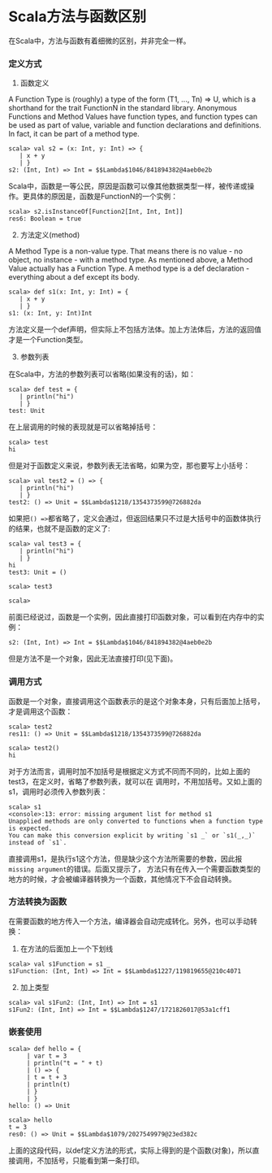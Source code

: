 # Scala方法与函数区别

在Scala中，方法与函数有着细微的区别，并非完全一样。

### 定义方式

1. 函数定义

  A Function Type is (roughly) a type of the form (T1, ..., Tn) => U,
  which is a shorthand for the trait FunctionN in the standard library.
  Anonymous Functions and Method Values have function types, and function types
  can be used as part of value, variable and function declarations and definitions.
  In fact, it can be part of a method type.

  ```
  scala> val s2 = (x: Int, y: Int) => {
     | x + y
     | }
  s2: (Int, Int) => Int = $$Lambda$1046/841894382@4aeb0e2b
  ```
  Scala中，函数是一等公民，原因是函数可以像其他数据类型一样，被传递或操作。更具体的原因是，函数是FunctionN的一个实例：

  ```
  scala> s2.isInstanceOf[Function2[Int, Int, Int]]
  res6: Boolean = true
  ```

2. 方法定义(method)

  A Method Type is a non-value type. That means there is no value - no object, no instance - with a method type.
  As mentioned above, a Method Value actually has a Function Type. A method type is a def declaration - everything about a def except its body.
  ```
  scala> def s1(x: Int, y: Int) = {
     | x + y
     | }
  s1: (x: Int, y: Int)Int
  ```

  方法定义是一个def声明，但实际上不包括方法体。加上方法体后，方法的返回值才是一个Function类型。

3. 参数列表

  在Scala中，方法的参数列表可以省略(如果没有的话)，如：

  ```
  scala> def test = {
     | println("hi")
     | }
  test: Unit
  ```
  在上层调用的时候的表现就是可以省略掉括号：

  ```
  scala> test
  hi
  ```

  但是对于函数定义来说，参数列表无法省略，如果为空，那也要写上小括号：

  ```
  scala> val test2 = () => {
     | println("hi")
     | }
  test2: () => Unit = $$Lambda$1218/1354373599@726882da
  ```

  如果把`() =>`都省略了，定义会通过，但返回结果只不过是大括号中的函数体执行的结果，也就不是函数的定义了:

  ```
  scala> val test3 = {
     | println("hi")
     | }
  hi
  test3: Unit = ()

  scala> test3

  scala>
  ```

前面已经说过，函数是一个实例，因此直接打印函数对象，可以看到在内存中的实例：

```
s2: (Int, Int) => Int = $$Lambda$1046/841894382@4aeb0e2b
```
但是方法不是一个对象，因此无法直接打印(见下面)。

### 调用方式

函数是一个对象，直接调用这个函数表示的是这个对象本身，只有后面加上括号，才是调用这个函数：

```
scala> test2
res11: () => Unit = $$Lambda$1218/1354373599@726882da

scala> test2()
hi
```

对于方法而言，调用时加不加括号是根据定义方式不同而不同的，比如上面的test3，在定义时，省略了参数列表，就可以在
调用时，不用加括号。又如上面的s1，调用时必须传入参数列表：

```
scala> s1
<console>:13: error: missing argument list for method s1
Unapplied methods are only converted to functions when a function type is expected.
You can make this conversion explicit by writing `s1 _` or `s1(_,_)` instead of `s1`.
```

直接调用s1，是执行s1这个方法，但是缺少这个方法所需要的参数，因此报`missing argument`的错误。后面又提示了，
方法只有在传入一个需要函数类型的地方的时候，才会被编译器转换为一个函数，其他情况下不会自动转换。

### 方法转换为函数

在需要函数的地方传入一个方法，编译器会自动完成转化。另外，也可以手动转换：

1. 在方法的后面加上一个下划线
```
scala> val s1Function = s1 _
s1Function: (Int, Int) => Int = $$Lambda$1227/119819655@210c4071
```

2. 加上类型

```
scala> val s1Fun2: (Int, Int) => Int = s1
s1Fun2: (Int, Int) => Int = $$Lambda$1247/1721826017@53a1cff1
```

### 嵌套使用

```
scala> def hello = {
     | var t = 3
     | println("t = " + t)
     | () => {
     | t = t + 3
     | println(t)
     | }
     | }
hello: () => Unit

scala> hello
t = 3
res0: () => Unit = $$Lambda$1079/2027549979@23ed382c
```

上面的这段代码，以def定义方法的形式，实际上得到的是个函数(对象)，所以直接调用，不加括号，只能看到第一条打印。
